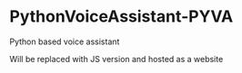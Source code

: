 # PythonVoiceAssistant-PYVA
Python based voice assistant

Will be replaced with JS version and hosted as a website
